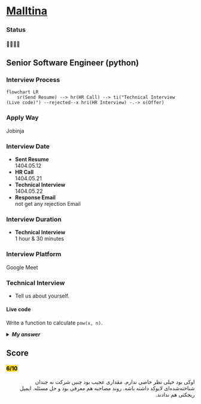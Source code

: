 # [Malltina](https://malltina.com/)

### Status
#### 📜📞🔧❌

## Senior Software Engineer (python)

### Interview Process
```mermaid
flowchart LR
    sr(Send Resume) --> hr(HR Call) --> ti("Technical Interview
(Live code)") --rejected--x hri(HR Interview) -.-> o(Offer)
```

### Apply Way
Jobinja

### Interview Date
- **Sent Resume**<br />1404.05.12
- **HR Call**<br />1404.05.21
- **Technical Interview**<br />1404.05.22
- **Response Email**<br /> not get any rejection Email

### Interview Duration
- **Technical Interview**<br />1 hour & 30 minutes

### Interview Platform
Google Meet

### Technical Interview
- Tell us about yourself.

#### Live code

Write a function to calculate `pow(x, n)`.
<details>
<summary style="font-size:14px"><b><em>My answer</em></b></summary>
<div style="border:2px dashed #4a5568; padding:12px; border-radius:6px; margin-top:8px;  background-color: rgba(74,85,104,0.15);">

```python
import sys

def pow(x: float, n: int) -> float:
    res = 1
    if n == 0:
        return res
    while n > 0:
        if n % 2 == 1:
            res *= x
        x *=x
        n >>= 1
    return res

x = 10000
n = 20000
ans = pow(x, n)
print(ans)
```
</div>
</details>

## Score
<h4><mark style="background-color:#ffd700">6/10</mark></h4>
<p dir="rtl">
اوکی بود خیلی نظر خاصی ندارم. مقداری عجیب بود چنین شرکت نه چندان شناخته‌شده‌ای لایوکد داشته باشه. روند مصاحبه هم معرفی بود و حل مسئله. ایمیل ریجکتی هم ندادند.
</p>
